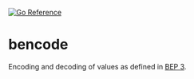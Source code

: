 [![Go Reference](https://pkg.go.dev/badge/github.com/bitorgo/bencode.svg)](https://pkg.go.dev/github.com/bitorgo/bencode)

# bencode

Encoding and decoding of values as defined in [BEP 3](https://www.bittorrent.org/beps/bep_0003.html).
